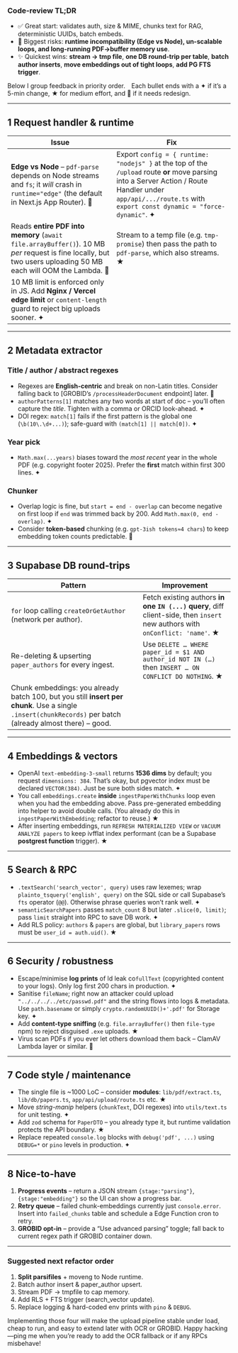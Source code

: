 ### Code-review TL;DR

* ✅ Great start: validates auth, size & MIME, chunks text for RAG, deterministic UUIDs, batch embeds.
* 🚨 Biggest risks: **runtime incompatibility (Edge vs Node), un-scalable loops, and long-running PDF→buffer memory use**.
* ✨ Quickest wins: **stream → tmp file**, **one DB round-trip per table**, **batch author inserts**, **move embeddings out of tight loops**, **add PG FTS trigger**.

Below I group feedback in priority order. Each bullet ends with a ✦ if it’s a 5-min change, ★ for medium effort, and 🚧 if it needs redesign.

---

## 1  Request handler & runtime

| Issue                                                                                                                                                          | Fix                                                                                                                                                                                                              |
| -------------------------------------------------------------------------------------------------------------------------------------------------------------- | ---------------------------------------------------------------------------------------------------------------------------------------------------------------------------------------------------------------- |
| **Edge vs Node** – `pdf-parse` depends on Node streams and `fs`; it *will* crash in `runtime="edge"` (the default in Next.js App Router). 🚨                   | Export `config = { runtime: "nodejs" }` at the top of the `/upload` route **or** move parsing into a Server Action / Route Handler under `app/api/.../route.ts` with `export const dynamic = "force-dynamic"`. ✦ |
| Reads **entire PDF into memory** (`await file.arrayBuffer()`). 10 MB *per* request is fine locally, but two users uploading 50 MB each will OOM the Lambda. 🐏 | Stream to a temp file (e.g. `tmp-promise`) then pass the path to `pdf-parse`, which also streams. ★                                                                                                              |
| 10 MB limit is enforced only in JS.  Add **Nginx / Vercel edge limit** or `content-length` guard to reject big uploads sooner. ✦                               |                                                                                                                                                                                                                  |

---

## 2  Metadata extractor

### Title / author / abstract regexes

* Regexes are **English-centric** and break on non-Latin titles. Consider falling back to \[GROBID’s `/processHeaderDocument` endpoint] later. 🚧
* `authorPatterns[1]` matches any two words at start of doc – you’ll often capture the *title*. Tighten with a comma or ORCID look-ahead. ✦
* DOI regex: `match[1]` fails if the first pattern is the global one (`\b(10\.\d+...)`); safe-guard with `(match[1] || match[0])`. ✦

### Year pick

* `Math.max(...years)` biases toward the *most recent* year in the whole PDF (e.g. copyright footer 2025).  Prefer the **first** match within first 300 lines.  ✦

### Chunker

* Overlap logic is fine, but `start = end - overlap` can become negative on first loop if `end` was trimmed back by 200. Add `Math.max(0, end - overlap)`. ✦
* Consider **token-based** chunking (e.g. `gpt-3ish tokens≈4 chars`) to keep embedding token counts predictable. 🚧

---

## 3  Supabase DB round-trips

| Pattern                                                                                                                                                    | Improvement                                                                                                                  |
| ---------------------------------------------------------------------------------------------------------------------------------------------------------- | ---------------------------------------------------------------------------------------------------------------------------- |
| `for` loop calling `createOrGetAuthor` (network per author).                                                                                               | Fetch existing authors **in one `IN (...)` query**, diff client-side, then `insert` new authors with `onConflict: 'name'`. ★ |
| Re-deleting & upserting `paper_authors` for every ingest.                                                                                                  | Use `DELETE … WHERE paper_id = $1 AND author_id NOT IN (…)` then `INSERT … ON CONFLICT DO NOTHING`. ★                        |
| Chunk embeddings: you already batch 100, but you still **insert per chunk**. Use a single `.insert(chunkRecords)` per batch (already almost there) – good. |                                                                                                                              |

---

## 4  Embeddings & vectors

* OpenAI `text-embedding-3-small` returns **1536 dims** by default; you request `dimensions: 384`. That’s okay, but pgvector index must be declared `VECTOR(384)`. Just be sure both sides match. ✦
* You call `embeddings.create` **inside** `ingestPaperWithChunks` loop even when you had the embedding above. Pass pre-generated embedding into helper to avoid double calls. (You already do this in `ingestPaperWithEmbedding`; refactor to reuse.) ★
* After inserting embeddings, run `REFRESH MATERIALIZED VIEW` or `VACUUM ANALYZE papers` to keep ivfflat index performant (can be a Supabase **postgrest function** trigger). ★

---

## 5  Search & RPC

* `.textSearch('search_vector', query)` uses raw lexemes; wrap `plainto_tsquery('english', query)` on the SQL side or call Supabase’s `fts` operator (`@@`). Otherwise phrase queries won’t rank well. ✦
* `semanticSearchPapers` passes `match_count` 8 but later `.slice(0, limit)`; pass `limit` straight into RPC to save DB work. ✦
* Add RLS policy: `authors` & `papers` are global, but `library_papers` rows must be `user_id = auth.uid()`. ★

---

## 6  Security / robustness

* Escape/minimise **log prints** of ld leak co`fullText` (copyrighted content to your logs). Only log first 200 chars in production. ✦
* Sanitise `fileName`; right now an attacker could upload `"../../../../etc/passwd.pdf"` and the string flows into logs & metadata. Use `path.basename` or simply `crypto.randomUUID()+'.pdf'` for Storage key. ✦
* Add **content-type sniffing** (e.g. `file.arrayBuffer()` then `file-type` npm) to reject disguised `.exe` uploads. ★
* Virus scan PDFs if you ever let others download them back – ClamAV Lambda layer or similar. 🚧

---

## 7  Code style / maintenance

* The single file is \~1000 LoC – consider **modules**:
  `lib/pdf/extract.ts`, `lib/db/papers.ts`, `app/api/upload/route.ts` etc. ★
* Move *string-manip* helpers (`chunkText`, DOI regexes) into `utils/text.ts` for unit testing. ✦
* Add `zod` schema for `PaperDTO` – you already type it, but runtime validation protects the API boundary. ★
* Replace repeated `console.log` blocks with `debug('pdf', ...)` using `DEBUG=*` or `pino` levels in production. ✦

---

## 8  Nice-to-have

1. **Progress events** – return a JSON stream `{stage:"parsing"}`, `{stage:"embedding"}` so the UI can show a progress bar.
2. **Retry queue** – failed chunk-embeddings currently just `console.error`.  Insert into `failed_chunks` table and schedule a Edge Function cron to retry.
3. **GROBID opt-in** – provide a “Use advanced parsing” toggle; fall back to current regex path if GROBID container down.


---

### Suggested next refactor order

1. **Split  parsifiles** + moveng to Node runtime.
2. Batch author insert & paper\_author upsert.
3. Stream PDF → tmpfile to cap memory.
4. Add RLS + FTS trigger (search\_vector update).
5. Replace logging & hard-coded env prints with `pino` & `DEBUG`.

Implementing those four will make the upload pipeline stable under load, cheap to run, and easy to extend later with OCR or GROBID.  Happy hacking—ping me when you’re ready to add the OCR fallback or if any RPCs misbehave!
